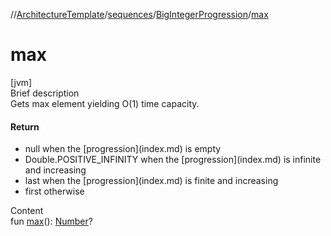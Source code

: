 //[ArchitectureTemplate](../../index.md)/[sequences](../index.md)/[BigIntegerProgression](index.md)/[max](max.md)



# max  
[jvm]  
Brief description  
Gets max element yielding O(1) time capacity.  
  


#### Return  
<ul><li>null when the [progression](index.md) is empty</li><li>Double.POSITIVE_INFINITY when the [progression](index.md) is infinite and increasing</li><li>last when the [progression](index.md) is finite and increasing</li><li>first otherwise</li></ul>  
  
  
Content  
fun [max](max.md)(): [Number](https://kotlinlang.org/api/latest/jvm/stdlib/kotlin/-number/index.html)?  



